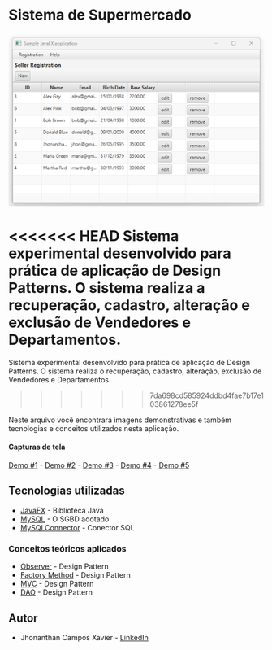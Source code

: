 # Sistema de Supermercado

![](demo/demo_1.png)

<<<<<<< HEAD
Sistema experimental desenvolvido para prática de aplicação de Design Patterns. O sistema realiza a recuperação, cadastro, alteração e exclusão de Vendedores e Departamentos.
=======
Sistema experimental desenvolvido para prática de aplicação de Design Patterns. O sistema realiza o recuperação, cadastro, alteração, exclusão de Vendedores e Departamentos.
>>>>>>> 7da698cd585924ddbd4fae7b17e103861278ee5f

Neste arquivo você encontrará imagens demonstrativas e também tecnologias e conceitos utilizados nesta aplicação.

#### Capturas de tela

[Demo #1](demo/demo_1.png) - [Demo #2](demo/demo_2.png) - [Demo #3](demo/demo_3.png) - [Demo #4](demo/demo_4.png) - [Demo #5](demo/demo_5.png)


## Tecnologias utilizadas

* [JavaFX](https://pt.wikipedia.org/wiki/JavaFX) - Biblioteca Java
* [MySQL](https://www.mysql.com/) - O SGBD adotado
* [MySQLConnector](https://www.mysql.com/products/connector/) - Conector SQL


### Conceitos teóricos aplicados

* [Observer](https://pt.wikipedia.org/wiki/Observer) - Design Pattern
* [Factory Method](https://pt.wikipedia.org/wiki/Factory_Method) - Design Pattern
* [MVC](https://pt.wikipedia.org/wiki/MVC) - Design Pattern
* [DAO](https://pt.wikipedia.org/wiki/Objeto_de_acesso_a_dados) - Design Pattern

## Autor

* Jhonanthan Campos Xavier - [LinkedIn](https://www.linkedin.com/in/jhonanthan-campos-xavier-0905a5141/)


